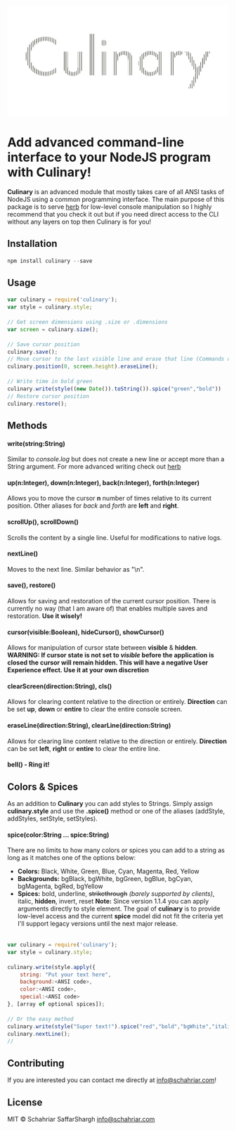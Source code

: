 ![Culinary Logo](logo.png)

Add advanced command-line interface to your NodeJS program with **Culinary**!
======
**Culinary** is an advanced module that mostly takes care of all ANSI tasks of NodeJS using a common programming interface. The main purpose of this package is to serve [herb](http://www.npmjs.com/package/herb) for low-level console manipulation so I highly recommend that you check it out but if you need direct access to the CLI without any layers on top then Culinary is for you!

## Installation
```javascript
npm install culinary --save
```

## Usage
```javascript
var culinary = require('culinary');
var style = culinary.style;

// Get screen dimensions using .size or .dimensions
var screen = culinary.size();

// Save cursor position
culinary.save();
// Move cursor to the last visible line and erase that line (Commands can be chained)
culinary.position(0, screen.height).eraseLine();

// Write time in bold green
culinary.write(style((new Date()).toString()).spice("green","bold"))
// Restore cursor position
culinary.restore();

```

## Methods
#### write(string:String) 
Similar to *console.log* but does not create a new line or accept more than a String argument. For more advanced writing check out [herb](http://www.npmjs.com/package/herb)

#### up(n:Integer), down(n:Integer), back(n:Integer), forth(n:Integer)
Allows you to move the cursor **n** number of times relative to its current position. Other aliases for *back* and *forth* are **left** and **right**.

#### scrollUp(), scrollDown()
Scrolls the content by a single line. Useful for modifications to native logs.

#### nextLine()
Moves to the next line. Similar behavior as "\n".

#### save(), restore()
Allows for saving and restoration of the current cursor position. There is currently no way (that I am aware of) that enables multiple saves and restoration. **Use it wisely!**

#### cursor(visible:Boolean), hideCursor(), showCursor()
Allows for manipulation of cursor state between **visible** & **hidden**.
**WARNING: If cursor state is not set to *visible* before the application is closed the cursor will remain hidden. This will have a negative User Experience effect. Use it at your own discretion**

#### clearScreen(direction:String), cls()
Allows for clearing content relative to the direction or entirely. **Direction** can be set **up**, **down** or **entire** to clear the entire console screen.

#### eraseLine(direction:String), clearLine(direction:String)
Allows for clearing line content relative to the direction or entirely. **Direction** can be set **left**, **right** or **entire** to clear the entire line.

#### bell() - Ring it!

## Colors & Spices
As an addition to **Culinary** you can add styles to Strings. Simply assign **culinary.style** and use the **.spice()** method or one of the aliases (addStyle, addStyles, setStyle, setStyles).

#### spice(color:String ... spice:String)
There are no limits to how many colors or spices you can add to a string as long as it matches one of the options below:

- **Colors:** Black, White, Green, Blue, Cyan, Magenta, Red, Yellow
- **Backgrounds:** bgBlack, bgWhite, bgGreen, bgBlue, bgCyan, bgMagenta, bgRed, bgYellow
- **Spices:** bold, underline, ~~strikethrough~~ *(barely supported by clients)*, italic, **hidden**, invert, reset
**Note:** Since version 1.1.4 you can apply arguments directly to style element. The goal of **culinary** is to provide low-level access and the current **spice** model did not fit the criteria yet I'll support legacy versions until the next major release.

```javascript

var culinary = require('culinary');
var style = culinary.style;

culinary.write(style.apply({
    string: "Put your text here",
    background:<ANSI code>,
    color:<ANSI code>,
    special:<ANSI code>
}, [array of optional spices]);

// Or the easy method
culinary.write(style("Super text!").spice("red","bold","bgWhite","italic"))
culinary.nextLine();
//
```

## Contributing
If you are interested you can contact me directly at <info@schahriar.com>!

## License
MIT © Schahriar SaffarShargh <info@schahriar.com>
